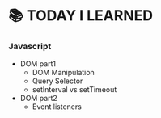 # :books: TODAY I LEARNED

### Javascript

- DOM part1
  - DOM Manipulation
  - Query Selector
  - setInterval vs setTimeout
- DOM part2
  - Event listeners
